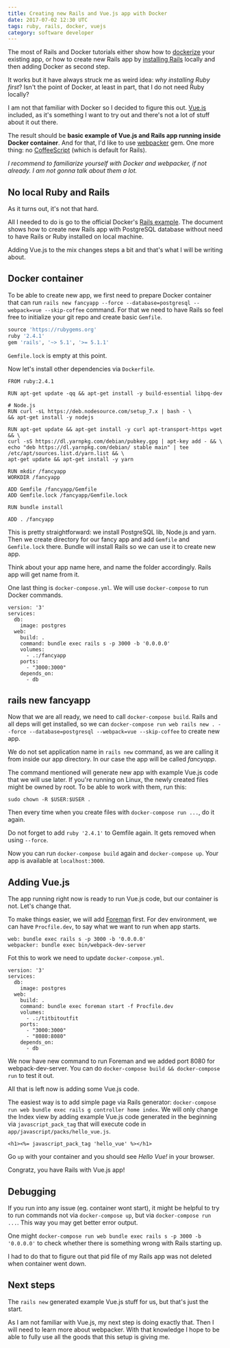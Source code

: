 ```yaml
---
title: Creating new Rails and Vue.js app with Docker
date: 2017-07-02 12:30 UTC
tags: ruby, rails, docker, vuejs
category: software developer
---
```


The most of Rails and Docker tutorials either show how to [dockerize](https://semaphoreci.com/community/tutorials/dockerizing-a-ruby-on-rails-application) your existing app, or how to create new Rails app by [installing Rails](https://blog.codeship.com/running-rails-development-environment-docker/) locally and then adding Docker as second step.

It works but it have always struck me as weird idea: *why installing Ruby first*? Isn't the point of Docker, at least in part, that I do not need Ruby locally?

I am not that familiar with Docker so I decided to figure this out. [Vue.js](https://vuejs.org/) included, as it's something I want to try out and there's not a lot of stuff about it out there.

The result should be **basic example of Vue.js and Rails app running inside Docker container**. And for that, I'd like to use [webpacker](https://github.com/rails/webpacker) gem. One more thing: no [CoffeeScript](http://coffeescript.org/) (which is default for Rails).

*I recommend to familiarize yourself with Docker and webpacker, if not already. I am not gonna talk about them a lot.*

## No local Ruby and Rails

As it turns out, it's not that hard.

All I needed to do is go to the official Docker's [Rails example](https://docs.docker.com/compose/rails/#define-the-project). The document shows how to create new Rails app with PostgreSQL database without need to have Rails or Ruby installed on local machine.

Adding Vue.js to the mix changes steps a bit and that's what I will be writing about.

## Docker container

To be able to create new app, we first need to prepare Docker container that can run `rails new fancyapp --force --database=postgresql --webpack=vue --skip-coffee` command. For that we need to have Rails so feel free to initialize your git repo and create basic `Gemfile`.

```ruby
source 'https://rubygems.org'
ruby '2.4.1'
gem 'rails', '~> 5.1', '>= 5.1.1'
```

`Gemfile.lock` is empty at this point.

Now let's install other dependencies via `Dockerfile`.
```
FROM ruby:2.4.1

RUN apt-get update -qq && apt-get install -y build-essential libpq-dev

# Node.js
RUN curl -sL https://deb.nodesource.com/setup_7.x | bash - \
&& apt-get install -y nodejs

RUN apt-get update && apt-get install -y curl apt-transport-https wget && \
curl -sS https://dl.yarnpkg.com/debian/pubkey.gpg | apt-key add - && \
echo "deb https://dl.yarnpkg.com/debian/ stable main" | tee /etc/apt/sources.list.d/yarn.list && \
apt-get update && apt-get install -y yarn

RUN mkdir /fancyapp
WORKDIR /fancyapp

ADD Gemfile /fancyapp/Gemfile
ADD Gemfile.lock /fancyapp/Gemfile.lock

RUN bundle install

ADD . /fancyapp
```
This is pretty straightforward: we install PostgreSQL lib, Node.js and yarn. Then we create directory for our fancy app and add `Gemfile` and `Gemfile.lock` there. Bundle will install Rails so we can use it to create new app.

Think about your app name here, and name the folder accordingly. Rails app will get name from it.

One last thing is `docker-compose.yml`. We will use `docker-compose` to run Docker commands.

```
version: '3'
services:
  db:
    image: postgres
  web:
    build: .
    command: bundle exec rails s -p 3000 -b '0.0.0.0'
    volumes:
      - .:/fancyapp
    ports:
      - "3000:3000"
    depends_on:
      - db
```

## rails new fancyapp

Now that we are all ready, we need to call `docker-compose build`. Rails and all deps will get installed, so we can `docker-compose run web rails new . --force --database=postgresql --webpack=vue --skip-coffee` to create new app.

We do not set application name in `rails new` command, as we are calling it from inside our app directory. In our case the app will be called *fancyapp*.

The command mentioned will generate new app with example Vue.js code that we will use later. If you're running on Linux, the newly created files might be owned by root. To be able to work with them, run this:
```
sudo chown -R $USER:$USER .
```

Then every time when you create files with `docker-compose run ...`, do it again.

Do not forget to add `ruby '2.4.1'` to Gemfile again. It gets removed when using `--force`.

Now you can run `docker-compose build` again and `docker-compose up`. Your app is available at `localhost:3000`.

## Adding Vue.js

The app running right now is ready to run Vue.js code, but our container is not. Let's change that.

To make things easier, we will add [Foreman](https://github.com/ddollar/foreman) first. For dev environment, we can have `Procfile.dev`, to say what we want to run when app starts.

```
web: bundle exec rails s -p 3000 -b '0.0.0.0'
webpacker: bundle exec bin/webpack-dev-server
```

Fot this to work we need to update `docker-compose.yml`.

```
version: '3'
services:
  db:
    image: postgres
  web:
    build: .
    command: bundle exec foreman start -f Procfile.dev
    volumes:
      - .:/titbitoutfit
    ports:
      - "3000:3000"
      - "8080:8080"
    depends_on:
      - db
```
We now have new command to run Foreman and we added port 8080 for webpack-dev-server. You can do `docker-compose build && docker-compose run` to test it out.

All that is left now is adding some Vue.js code.

The easiest way is to add simple page via Rails generator: `docker-compose run web bundle exec rails g controller home index`. We will only change the Index view by adding example Vue.js code generated in the beginning via `javascript_pack_tag` that will execute code in `app/javascript/packs/hello_vue.js`.

```
<h1><%= javascript_pack_tag 'hello_vue' %></h1>
```

Go `up` with your container and you should see *Hello Vue!* in your browser.

Congratz, you have Rails with Vue.js app!

## Debugging

If you run into any issue (eg. container wont start), it might be helpful to try to run commands not via `docker-compose up`, but via `docker-compose run ...`. This way you may get better error output.

One might `docker-compose run web bundle exec rails s -p 3000 -b '0.0.0.0'` to check whether there is something wrong with Rails starting up.

I had to do that to figure out that pid file of my Rails app was not deleted when container went down.
## Next steps

The `rails new` generated example Vue.js stuff for us, but that's just the start.

As I am not familiar with Vue.js, my next step is doing exactly that. Then I will need to learn more about webpacker. With that knowledge I hope to be able to fully use all the goods that this setup is giving me.
